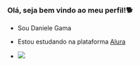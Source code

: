 ### Olá, seja bem vindo ao meu perfil!🐕
- Sou Daniele Gama
- Estou estudando na plataforma [Alura](www.alura.com.br)

- ![](https://media1.tenor.com/m/hk7bhSzv2tgAAAAC/johnny-cash.gif)
